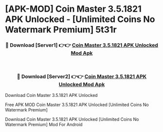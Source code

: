 # [APK-MOD] Coin Master 3.5.1821 APK Unlocked - [Unlimited Coins No Watermark Premium] 5t31r



<div align="center">
<h3>🔴 Download [Server1] 👉👉 <a href="https://momento.my/?title=Coin_Master_3.5.1821_APK_Unlocked">Coin Master 3.5.1821 APK Unlocked Mod Apk</a></h3><br>

<h3>🔴 Download [Server2] 👉👉 <a href="https://momento.my/?title=Coin_Master_3.5.1821_APK_Unlocked">Coin Master 3.5.1821 APK Unlocked Mod Apk</a></h3>
</div>



Download Coin Master 3.5.1821 APK Unlocked 

Free APK MOD Coin Master 3.5.1821 APK Unlocked [Unlimited Coins No Watermark Premium]

Download Coin Master 3.5.1821 APK Unlocked [Unlimited Coins No Watermark Premium] Mod For Android
